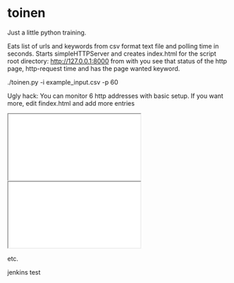 # toinen
Just a little python training.

Eats list of urls and keywords from csv format text file and polling time in seconds. Starts simpleHTTPServer and
creates index.html for the script root directory: http://127.0.0.1:8000 from with you see that status of the http
page, http-request time and has the page wanted keyword.

./toinen.py -i example_input.csv -p 60

Ugly hack: You can monitor 6 http addresses with basic setup. If you want more, edit findex.html and add more entries

<p><iframe src="6" seamless></iframe>
<iframe src="7" seamless></iframe></p>

etc.

jenkins test



